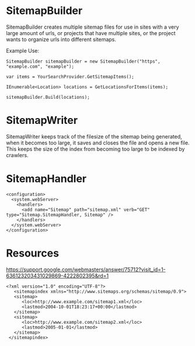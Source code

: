 # SitemapBuilder

SitemapBuilder creates multiple sitemap files for use in sites with a very large amount of urls, 
or projects that have multiple sites, or the project wants to organize urls into different sitemaps.

Example Use:
~~~~
SitemapBuilder sitemapBuilder = new SitemapBuilder("https", "example.com", "example");

var items = YourSearchProvider.GetSitemapItems();

IEnumerable<Location> locations = GetLocationsForItems(items);
  
sitemapBuilder.Build(locations);
~~~~
# SitemapWriter

SitemapWriter keeps track of the filesize of the sitemap being generated, when it becomes too large, 
it saves and closes the file and opens a new file. This keeps the size of the index from becoming
too large to be indexed by crawlers.

# SitemapHandler
~~~~
<configuration>
  <system.webServer>
    <handlers>
      <add name="Sitemap" path="sitemap.xml" verb="GET" type="Sitemap.SitemapHandler, Sitemap" />
    </handlers>
  </system.webServer>
</configuration>
~~~~
# Resources

https://support.google.com/webmasters/answer/75712?visit_id=1-636123203431029869-4222802395&rd=1

~~~~
<?xml version="1.0" encoding="UTF-8"?>
   <sitemapindex xmlns="http://www.sitemaps.org/schemas/sitemap/0.9">
   <sitemap>
      <loc>http://www.example.com/sitemap1.xml</loc>
      <lastmod>2004-10-01T18:23:17+00:00</lastmod>
   </sitemap>
   <sitemap>
      <loc>http://www.example.com/sitemap2.xml</loc>
      <lastmod>2005-01-01</lastmod>
   </sitemap>
 </sitemapindex>
 ~~~~
